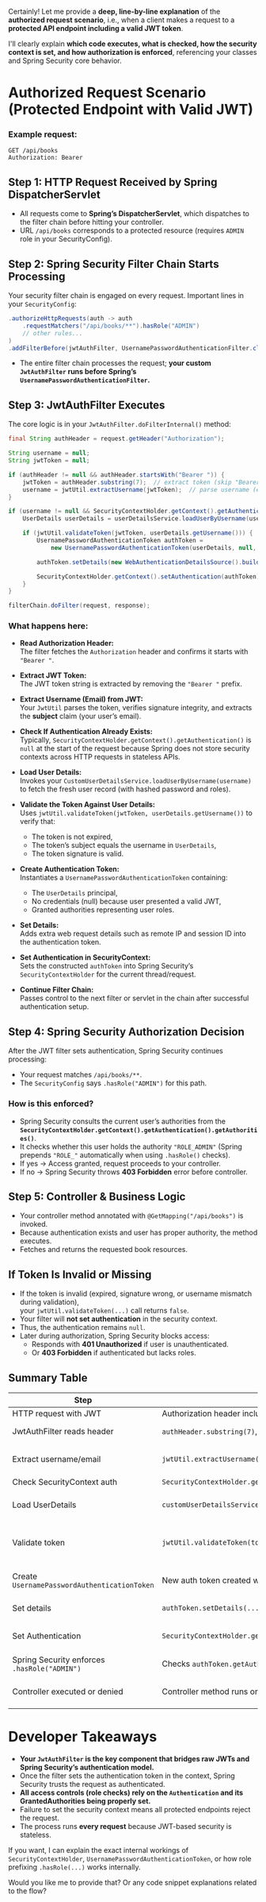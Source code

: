 Certainly! Let me provide a **deep, line-by-line explanation** of the **authorized request scenario**, i.e., when a client makes a request to a **protected API endpoint including a valid JWT token**.

I'll clearly explain **which code executes, what is checked, how the security context is set, and how authorization is enforced**, referencing your classes and Spring Security core behavior.

# Authorized Request Scenario (Protected Endpoint with Valid JWT)

### Example request:

```
GET /api/books
Authorization: Bearer 
```

## Step 1: **HTTP Request Received by Spring DispatcherServlet**

- All requests come to **Spring’s DispatcherServlet**, which dispatches to the filter chain before hitting your controller.
- URL `/api/books` corresponds to a protected resource (requires `ADMIN` role in your SecurityConfig).

## Step 2: **Spring Security Filter Chain Starts Processing**

Your security filter chain is engaged on every request. Important lines in your `SecurityConfig`:

```java
.authorizeHttpRequests(auth -> auth
    .requestMatchers("/api/books/**").hasRole("ADMIN")
    // other rules...
)
.addFilterBefore(jwtAuthFilter, UsernamePasswordAuthenticationFilter.class)
```

- The entire filter chain processes the request; **your custom `JwtAuthFilter` runs before Spring’s `UsernamePasswordAuthenticationFilter`.**

## Step 3: **JwtAuthFilter Executes**

The core logic is in your `JwtAuthFilter.doFilterInternal()` method:

```java
final String authHeader = request.getHeader("Authorization");

String username = null;
String jwtToken = null;

if (authHeader != null && authHeader.startsWith("Bearer ")) {
    jwtToken = authHeader.substring(7);  // extract token (skip "Bearer ")
    username = jwtUtil.extractUsername(jwtToken);  // parse username (email) from token
}

if (username != null && SecurityContextHolder.getContext().getAuthentication() == null) {
    UserDetails userDetails = userDetailsService.loadUserByUsername(username);

    if (jwtUtil.validateToken(jwtToken, userDetails.getUsername())) {
        UsernamePasswordAuthenticationToken authToken =
            new UsernamePasswordAuthenticationToken(userDetails, null, userDetails.getAuthorities());

        authToken.setDetails(new WebAuthenticationDetailsSource().buildDetails(request));

        SecurityContextHolder.getContext().setAuthentication(authToken);
    }
}

filterChain.doFilter(request, response);
```

### What happens here:

- **Read Authorization Header:**  
  The filter fetches the `Authorization` header and confirms it starts with `"Bearer "`.

- **Extract JWT Token:**  
  The JWT token string is extracted by removing the `"Bearer "` prefix.

- **Extract Username (Email) from JWT:**  
  Your `JwtUtil` parses the token, verifies signature integrity, and extracts the **subject** claim (your user’s email).

- **Check If Authentication Already Exists:**  
  Typically, `SecurityContextHolder.getContext().getAuthentication()` is `null` at the start of the request because Spring does not store security contexts across HTTP requests in stateless APIs.

- **Load User Details:**  
  Invokes your `CustomUserDetailsService.loadUserByUsername(username)` to fetch the fresh user record (with hashed password and roles).

- **Validate the Token Against User Details:**  
  Uses `jwtUtil.validateToken(jwtToken, userDetails.getUsername())` to verify that:
    - The token is not expired,
    - The token’s subject equals the username in `UserDetails`,
    - The token signature is valid.

- **Create Authentication Token:**  
  Instantiates a `UsernamePasswordAuthenticationToken` containing:
    - The `UserDetails` principal,
    - No credentials (null) because user presented a valid JWT,
    - Granted authorities representing user roles.

- **Set Details:**  
  Adds extra web request details such as remote IP and session ID into the authentication token.

- **Set Authentication in SecurityContext:**  
  Sets the constructed `authToken` into Spring Security’s `SecurityContextHolder` for the current thread/request.

- **Continue Filter Chain:**  
  Passes control to the next filter or servlet in the chain after successful authentication setup.

## Step 4: **Spring Security Authorization Decision**

After the JWT filter sets authentication, Spring Security continues processing:

- Your request matches `/api/books/**`.
- The `SecurityConfig` says `.hasRole("ADMIN")` for this path.

### How is this enforced?

- Spring Security consults the current user’s authorities from the **`SecurityContextHolder.getContext().getAuthentication().getAuthorities()`**.
- It checks whether this user holds the authority `"ROLE_ADMIN"` (Spring prepends `"ROLE_"` automatically when using `.hasRole()` checks).
- If yes → Access granted, request proceeds to your controller.
- If no → Spring Security throws **403 Forbidden** error before controller.

## Step 5: **Controller & Business Logic**

- Your controller method annotated with `@GetMapping("/api/books")` is invoked.
- Because authentication exists and user has proper authority, the method executes.
- Fetches and returns the requested book resources.

## If Token Is Invalid or Missing

- If the token is invalid (expired, signature wrong, or username mismatch during validation),  
  your `jwtUtil.validateToken(...)` call returns `false`.
- Your filter will **not set authentication** in the security context.
- Thus, the authentication remains `null`.
- Later during authorization, Spring Security blocks access:
    - Responds with **401 Unauthorized** if user is unauthenticated.
    - Or **403 Forbidden** if authenticated but lacks roles.

## Summary Table

| Step                        | Code/Action                                         | Effect/Context                                   |
|-----------------------------|----------------------------------------------------|-------------------------------------------------|
| HTTP request with JWT       | Authorization header includes `Bearer `    | JWT extracted                                   |
| JwtAuthFilter reads header  | `authHeader.substring(7)`, extracts token string   | JWT token string extracted                       |
| Extract username/email      | `jwtUtil.extractUsername(jwtToken)`                 | Username/email parsed from JWT                    |
| Check SecurityContext auth  | `SecurityContextHolder.getContext().getAuthentication()` | Is initially null                                |
| Load UserDetails            | `customUserDetailsService.loadUserByUsername(username)` | Gets user info with roles from DB                |
| Validate token              | `jwtUtil.validateToken(token, userDetails.getUsername())` | Validates expiry, signature, subject match       |
| Create `UsernamePasswordAuthenticationToken` | New auth token created with principal & authorities | Prepare authenticated principal                   |
| Set details                 | `authToken.setDetails(...)`                         | Adds request metadata                             |
| Set Authentication          | `SecurityContextHolder.getContext().setAuthentication(authToken)` | User now authenticated for this request          |
| Spring Security enforces `.hasRole("ADMIN")` | Checks `authToken.getAuthorities()` for `ROLE_ADMIN` | Grants or denies access                            |
| Controller executed or denied | Controller method runs or 403/401 returned       | Endpoint executed if authorized                    |

# Developer Takeaways

- **Your `JwtAuthFilter` is the key component that bridges raw JWTs and Spring Security’s authentication model.**
- Once the filter sets the authentication token in the context, Spring Security trusts the request as authenticated.
- **All access controls (role checks) rely on the `Authentication` and its GrantedAuthorities being properly set.**
- Failure to set the security context means all protected endpoints reject the request.
- The process runs **every request** because JWT-based security is stateless.

If you want, I can explain the exact internal workings of `SecurityContextHolder`, `UsernamePasswordAuthenticationToken`, or how role prefixing `.hasRole(...)` works internally.

Would you like me to provide that? Or any code snippet explanations related to the flow?